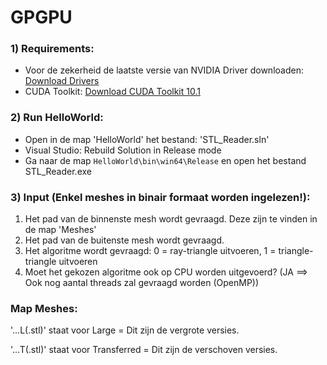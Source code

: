 # GPGPU

### 1) Requirements:
  - Voor de zekerheid de laatste versie van NVIDIA Driver downloaden: [Download Drivers](https://www.nvidia.com/Download/index.aspx?lang=en-us)
  - CUDA Toolkit: [Download CUDA Toolkit 10.1](https://developer.nvidia.com/cuda-downloads)
  
### 2) Run HelloWorld:
  - Open in de map 'HelloWorld' het bestand: 'STL_Reader.sln'
  - Visual Studio: Rebuild Solution in Release mode
  - Ga naar de map `HelloWorld\bin\win64\Release` en open het bestand STL_Reader.exe
  
### 3) Input (Enkel meshes in binair formaat worden ingelezen!):
  1) Het pad van de binnenste mesh wordt gevraagd. Deze zijn te vinden in de map 'Meshes'
  2) Het pad van de buitenste mesh wordt gevraagd.
  3) Het algoritme wordt gevraagd: 0 = ray-triangle uitvoeren, 1 = triangle-triangle uitvoeren
  4) Moet het gekozen algoritme ook op CPU worden uitgevoerd? (JA ==> Ook nog aantal threads zal gevraagd worden (OpenMP))
  
### Map Meshes:

'...L(.stl)' staat voor Large = Dit zijn de vergrote versies.

'...T(.stl)' staat voor Transferred = Dit zijn de verschoven versies.
